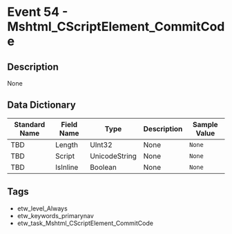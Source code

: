 # Event 54 - Mshtml_CScriptElement_CommitCode

## Description
None

## Data Dictionary
|Standard Name|Field Name|Type|Description|Sample Value|
|---|---|---|---|---|
|TBD|Length|UInt32|None|`None`|
|TBD|Script|UnicodeString|None|`None`|
|TBD|IsInline|Boolean|None|`None`|

## Tags
* etw_level_Always
* etw_keywords_primarynav
* etw_task_Mshtml_CScriptElement_CommitCode
